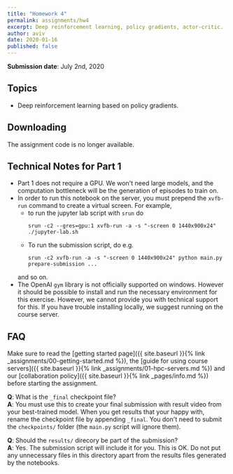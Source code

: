 ```yaml
---
title: "Homework 4"
permalink: assignments/hw4
excerpt: Deep reinforcement learning, policy gradients, actor-critic.
author: aviv
date: 2020-01-16
published: false
---
```


**Submission date**: July 2nd, 2020

## Topics

- Deep reinforcement learning based on policy gradients.


## Downloading

The assignment code is no longer available.

## Technical Notes for Part 1

- Part 1 does not require a GPU. We won't need large models, and the computation
  bottleneck will be the generation of episodes to train on.
- In order to run this notebook on the server, you must prepend the `xvfb-run`
  command to create a virtual screen. For example,
    - to run the jupyter lab script with `srun` do
        ```
        srun -c2 --gres=gpu:1 xvfb-run -a -s "-screen 0 1440x900x24" ./jupyter-lab.sh
        ```
    - To run the submission script, do e.g.
        ```
        srun -c2 xvfb-run -a -s "-screen 0 1440x900x24" python main.py prepare-submission ...
        ```
    and so on.
- The OpenAI `gym` library is not officially supported on windows. However it
  should be possible to install and run the necessary environment for this
  exercise. However, we cannot provide you with technical support for this. If you
  have trouble installing locally, we suggest running on the course server.

## FAQ

Make sure to read the
[getting started page]({{ site.baseurl }}{% link _assignments/00-getting-started.md %}),
the
[guide for using course servers]({{ site.baseurl }}{% link _assignments/01-hpc-servers.md %})
and our
[collaboration policy]({{ site.baseurl }}{% link _pages/info.md %})
before starting the assignment.

**Q**: What is the `_final` checkpoint file?  
**A**: You must use this to create your final submission with result video from
your best-trained model. When you get
results that your happy with, rename the checkpoint file by appending `_final`.
You don't need to submit the `checkpoints/` folder (the `main.py` script will ignore
them).


**Q**: Should the `results/` direcory be part of the submission?  
**A**: Yes. The submission script will include it for you. This is OK. Do not
put any unnecessary files in this directory apart from the results files
generated by the notebooks.


